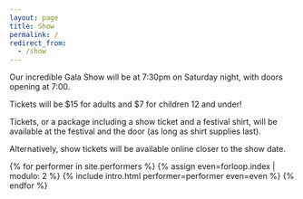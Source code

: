 ```yaml
---
layout: page
title: Show
permalink: /
redirect_from:
  - /show
---
```


Our incredible Gala Show will be at 7:30pm on Saturday night, with doors opening at 7:00.

Tickets will be $15 for adults and $7 for children 12 and under!

Tickets, or a package including a show ticket and a festival shirt, will be available at the festival and the door (as long as shirt supplies last). 

Alternatively, show tickets will be available online closer to the show date.

{% for performer in site.performers %}
  {% assign even=forloop.index | modulo: 2 %}
  {% include intro.html performer=performer even=even %}
{% endfor %}